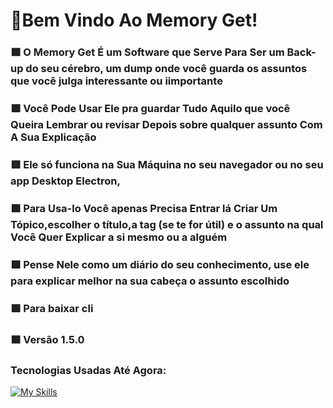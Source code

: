 # 👋Bem Vindo Ao Memory Get!
### 🟩 O Memory Get É um Software que Serve Para Ser um  Back-up do seu cérebro, um dump onde você guarda os assuntos que você julga interessante ou iimportante
### 🟩 Você Pode Usar Ele pra guardar Tudo Aquilo que você Queira Lembrar ou revisar Depois sobre qualquer assunto Com A Sua Explicação
### 🟩 Ele só funciona na Sua Máquina no seu navegador ou no seu app Desktop Electron,
### 🟩 Para Usa-lo Você apenas Precisa Entrar lá Criar Um Tópico,escolher o título,a tag (se te for útil) e o assunto na qual Você Quer Explicar a si mesmo ou a alguém
### 🟩 Pense Nele como um diário do seu conhecimento, use ele para explicar melhor na sua cabeça o assunto escolhido
### 🟩 Para baixar cli
### 🟦 Versão 1.5.0

### Tecnologias Usadas Até Agora:
[![My Skills](https://skillicons.dev/icons?i=js,html,css,bootstrap,git,markdown)](https://skillicons.dev)

